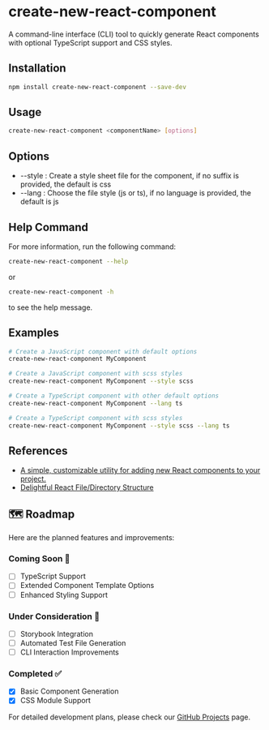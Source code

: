 # create-new-react-component

A command-line interface (CLI) tool to quickly generate React components with optional TypeScript support and CSS styles.

## Installation

```bash
npm install create-new-react-component --save-dev
```

## Usage
```bash 
create-new-react-component <componentName> [options]
```

## Options

- --style <suffix>: Create a style sheet file for the component, if no suffix is provided, the default is css
- --lang <language>: Choose the file style (js or ts), if no language is provided, the default is js

## Help Command
For more information, run the following command:
```bash
create-new-react-component --help
```
or
```bash
create-new-react-component -h
```
to see the help message.

## Examples
```bash
# Create a JavaScript component with default options
create-new-react-component MyComponent

# Create a JavaScript component with scss styles
create-new-react-component MyComponent --style scss

# Create a TypeScript component with other default options
create-new-react-component MyComponent --lang ts

# Create a TypeScript component with scss styles
create-new-react-component MyComponent --style scss --lang ts
```


## References

- [A simple, customizable utility for adding new React components to your project.](https://www.npmjs.com/package/new-component)
- [Delightful React File/Directory Structure](https://www.joshwcomeau.com/react/file-structure/#introduction)

## 🗺️ Roadmap

Here are the planned features and improvements:

### Coming Soon 🚀
- [ ] TypeScript Support
- [ ] Extended Component Template Options
- [ ] Enhanced Styling Support

### Under Consideration 🤔
- [ ] Storybook Integration
- [ ] Automated Test File Generation
- [ ] CLI Interaction Improvements

### Completed ✅
- [x] Basic Component Generation
- [x] CSS Module Support

For detailed development plans, please check our [GitHub Projects](link-to-your-project) page.